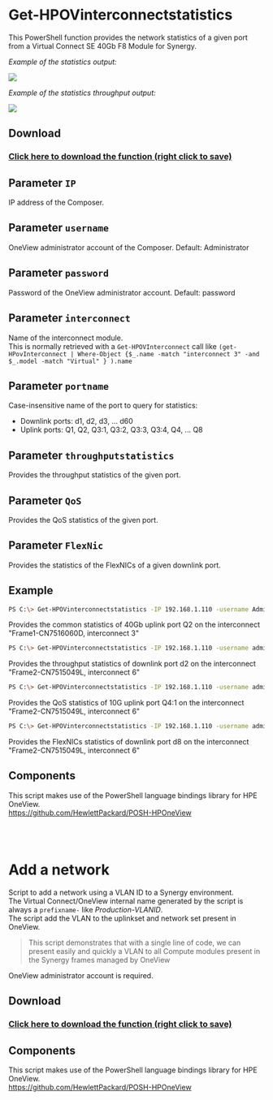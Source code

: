 # Get-HPOVinterconnectstatistics
   This PowerShell function provides the network statistics of a given port from a Virtual Connect SE 40Gb F8 Module for Synergy.   
      
   _Example of the statistics output:_   
   
   ![](https://user-images.githubusercontent.com/13134334/29812587-64563b42-8ca7-11e7-9a05-d7fb21389a69.png)   
   
   _Example of the statistics throughput output:_   
   
   ![](https://user-images.githubusercontent.com/13134334/29812596-6a0a3b56-8ca7-11e7-8a91-b6f0f4bab0c7.png)   
       
## Download

### [Click here to download the function (right click to save)](https://github.com/jullienl/OneView-demos/blob/master/Powershell/Virtual%20Connect/Get-HPOVinterconnectstatistics.ps1)

## Parameter `IP`
  IP address of the Composer.
    
## Parameter `username`
  OneView administrator account of the Composer.
  Default: Administrator
  
## Parameter `password`
  Password of the OneView administrator account. 
  Default: password
  
## Parameter `interconnect`
  Name of the interconnect module.  
  This is normally retrieved with a `Get-HPOVInterconnect` call like `(get-HPovInterconnect | Where-Object {$_.name -match "interconnect 3" -and $_.model -match "Virtual" } ).name`
  
## Parameter `portname`
  Case-insensitive name of the port to query for statistics:  
  - Downlink ports: d1, d2, d3, ... d60
  - Uplink ports: Q1, Q2, Q3:1, Q3:2, Q3:3, Q3:4, Q4, ... Q8 

## Parameter `throughputstatistics` 
  Provides the throughput statistics of the given port. 
   
## Parameter `QoS`
  Provides the QoS statistics of the given port. 

## Parameter `FlexNic`
  Provides the statistics of the FlexNICs of a given downlink port. 

## Example
  ```sh
  PS C:\> Get-HPOVinterconnectstatistics -IP 192.168.1.110 -username Administrator -password password -portname "Q2" -interconnect "Frame1-CN7516060D, interconnect 3"
  ```  
  Provides the common statistics of 40Gb uplink port Q2 on the interconnect "Frame1-CN7516060D, interconnect 3"
  
  ```sh
  PS C:\> Get-HPOVinterconnectstatistics -IP 192.168.1.110 -username administrator -password password -portname "d2" -interconnect "Frame2-CN7515049L, interconnect 6" -throughputstatistics
  ```
  Provides the throughput statistics of downlink port d2 on the interconnect "Frame2-CN7515049L, interconnect 6"
  
  ```sh
  PS C:\> Get-HPOVinterconnectstatistics -IP 192.168.1.110 -username administrator -password password -portname "Q4:1" -interconnect "Frame2-CN7515049L, interconnect 6" -qos
  ```
  Provides the QoS statistics of 10G uplink port Q4:1 on the interconnect "Frame2-CN7515049L, interconnect 6"

  ```sh
  PS C:\> Get-HPOVinterconnectstatistics -IP 192.168.1.110 -username administrator -password password -portname "d8" -interconnect "Frame2-CN7515049L, interconnect 6" -flexNICs
  ```
  Provides the FlexNICs statistics of downlink port d8 on the interconnect "Frame2-CN7515049L, interconnect 6"

## Components
  This script makes use of the PowerShell language bindings library for HPE OneView.  
  https://github.com/HewlettPackard/POSH-HPOneView

<br/>
<br/>

# Add a network

Script to add a network using a VLAN ID to a Synergy environment.    
The Virtual Connect/OneView internal name generated by the script is always a `prefixname-` like *Production-VLANID*.   
The script add the VLAN to the uplinkset and network set present in OneView.    
  
>This script demonstrates that with a single line of code, we can present easily and quickly a VLAN to all Compute modules present in the Synergy frames managed by OneView 
        
OneView administrator account is required. 

## Download

### [Click here to download the function (right click to save)](https://github.com/jullienl/OneView-demos/blob/master/Powershell/Virtual%20Connect/Add%20a%20network.ps1)

## Components
  This script makes use of the PowerShell language bindings library for HPE OneView.  
  https://github.com/HewlettPackard/POSH-HPOneView

